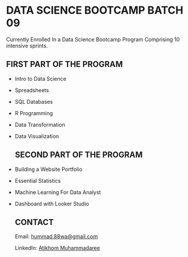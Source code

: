 # DATA SCIENCE BOOTCAMP BATCH 09

Currently Enrolled In a Data Science Bootcamp Program Comprising 10 intensive sprints.


## FIRST PART OF THE PROGRAM

- Intro to Data Science
- Spreadsheets
- SQL Databases
- R Programming
- Data Transformation
- Data Visualization


  ## SECOND PART OF THE PROGRAM

- Building a Website Portfolio
- Essential Statistics
- Machine Learning For Data Analyst
- Dashboard with Looker Studio

  ## CONTACT

  Email: hummad.88wa@gmail.com
  
  LinkedIn: [Atikhom Muhammadaree](https://www.linkedin.com/in/rockatikhom/)
